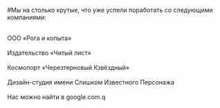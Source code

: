 #Мы на столько крутые, что уже успели поработать со следующими компаниями:

<br>ООО «Рога и копыта»<br/>
<br>Издательство «Читый лист»<br/>
<br>Космопорт «Черезтерновый Кзвёздный»<br/>
<br>Дизайн-студия имени Слишком Известного Персонажа<br/>
<br>Нас можно найти в google.com.q<br/>